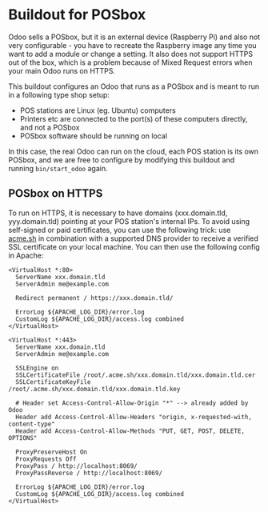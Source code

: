 # Buildout for POSbox

Odoo sells a POSbox, but it is an external device (Raspberry Pi) and also not very configurable - you have to recreate the Raspberry image any time you want to add a module or change a setting. It also does not support HTTPS out of the box, which is a problem because of Mixed Request errors when your main Odoo runs on HTTPS.

This buildout configures an Odoo that runs as a POSbox and is meant to run in a following type shop setup:

* POS stations are Linux (eg. Ubuntu) computers
* Printers etc are connected to the port(s) of these computers directly, and not a POSbox
* POSbox software should be running on local

In this case, the real Odoo can run on the cloud, each POS station is its own POSbox, and we are free to configure by modifying this buildout and running `bin/start_odoo` again.

## POSbox on HTTPS

To run on HTTPS, it is necessary to have domains (xxx.domain.tld, yyy.domain.tld) pointing at your POS station's internal IPs. To avoid using self-signed or paid certificates, you can use the following trick: use [acme.sh](https://github.com/Neilpang/acme.sh) in combination with a supported DNS provider to receive a verified SSL certificate on your local machine. You can then use the following config in Apache:

```
<VirtualHost *:80>
  ServerName xxx.domain.tld
  ServerAdmin me@example.com

  Redirect permanent / https://xxx.domain.tld/

  ErrorLog ${APACHE_LOG_DIR}/error.log
  CustomLog ${APACHE_LOG_DIR}/access.log combined
</VirtualHost>

<VirtualHost *:443>
  ServerName xxx.domain.tld
  ServerAdmin me@example.com

  SSLEngine on
  SSLCertificateFile /root/.acme.sh/xxx.domain.tld/xxx.domain.tld.cer
  SSLCertificateKeyFile /root/.acme.sh/xxx.domain.tld/xxx.domain.tld.key

  # Header set Access-Control-Allow-Origin "*" --> already added by Odoo
  Header add Access-Control-Allow-Headers "origin, x-requested-with, content-type"
  Header add Access-Control-Allow-Methods "PUT, GET, POST, DELETE, OPTIONS"

  ProxyPreserveHost On
  ProxyRequests Off
  ProxyPass / http://localhost:8069/
  ProxyPassReverse / http://localhost:8069/

  ErrorLog ${APACHE_LOG_DIR}/error.log
  CustomLog ${APACHE_LOG_DIR}/access.log combined
</VirtualHost>
```
